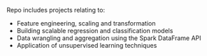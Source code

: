 Repo includes projects relating to:

* Feature engineering, scaling and transformation
* Building scalable regression and classification models
* Data wrangling and aggregation using the Spark DataFrame API
* Application of unsupervised learning techniques

